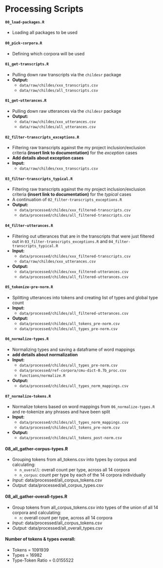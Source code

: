 
# Processing Scripts


#### `00_load-packages.R`
- Loading all packages to be used


#### `00_pick-corpora.R`
- Defining which corpora will be used 


#### `01_get-transcripts.R`
- Pulling down raw transcripts via the `childesr` package
- **Output:**
    + `data/raw/childes/xxx_transcripts.csv`
    + `data/raw/childes/all_transcripts.csv`
    

#### `01_get-utterances.R`
- Pulling down raw utterances via the `childesr` package
- **Output:**
    + `data/raw/childes/xxx_utterances.csv`
    + `data/raw/childes/all_utterances.csv`


#### `02_filter-transcripts_exceptions.R`
- Filtering raw transcripts against the my project inclusion/exclusion criteria **(insert link to documentation)** for the *exception* cases
- **Add details about exception cases**
- **Input:**
    + `data/raw/childes/xxx_transcripts.csv`
    

#### `03_filter-transcripts_typical.R`
- Filtering raw transcripts against the my project inclusion/exclusion criteria **(insert link to documentation)** for the *typical* cases
- A continuation of `02_filter-transcripts_exceptions.R`
- **Output:**
    + `data/processed/childes/xxx_filtered-transcripts.csv`
    + `data/processed/childes/all_filtered-transcripts.csv`
    
    
#### `04_filter-utterances.R`
- Filtering out utterances that are in the transcripts that were just filtered out in `03_filter-transcripts_exceptions.R` and `04_filter-transcripts_typical.R`
- **Input:**
    + `data/processed/childes/xxx_filtered-transcripts.csv`
    + `data/raw/childes/xxx_utterances.csv`
- **Output:**
    + `data/processed/childes/xxx_filtered-utterances.csv`
    + `data/processed/childes/all_filtered-utterances.csv`


#### `05_tokenize-pre-norm.R`
- Splitting utterances into tokens and creating list of types and global type count
- **Input:**
    + `data/processed/childes/all_filtered-utterances.csv`
- **Output:**
    + `data/processed/childes/all_tokens_pre-norm.csv`
    + `data/processed/childes/all_types_pre-norm.csv`


#### `06_normalize-types.R`
- Normalizing types and saving a dataframe of word mappings
- **add details about normalization**
- **Input:**
    + `data/processed/childes/all_types_pre-norm.csv`
    + `data/processed/ref-corpora/cmu-dict-0.7b_proc.csv`
    + `functions/normalize.R`
- **Output:**
    + `data/processed/childes/all_types_norm_mappings.csv`


#### `07_normalize-tokens.R`
- Normalize tokens based on word mappings from `06_normalize-types.R` and re-tokenize any phrases and have been split
- **Input:**
    + `data/processed/childes/all_types_norm_mappings.csv`
    + `data/processed/childes/all_tokens_pre-norm.csv`
- **Output:**
    + `data/processed/childes/all_tokens_post-norm.csv`



#### 08\_all\_gather-corpus-types.R

  - Grouping tokens from all\_tokens.csv into types by corpus and
    calculating:
      - `n_overall`: overall count per type, across all 14 corpora
      - `n_corpus`: count per type by each of the 14 corpora
        individually
  - *Input:* data/processed/all\_corpus\_tokens.csv
  - *Output:* data/processed/all\_corpus\_types.csv

#### 08\_all\_gather-overall-types.R

  - Group tokens from all\_corpus\_tokens.csv into types of the union of
    all 14 corpora and calculating:
      - `n`: overall count per type, across all 14 corpora
  - *Input:* data/processed/all\_corpus\_tokens.csv
  - *Output:* data/processed/all\_overall\_types.csv

#### Number of tokens & types overall:

  - Tokens = 1091939
  - Types = 16982
  - Type-Token Ratio = 0.0155522

